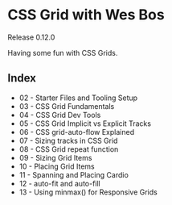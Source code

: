 # CSS Grid with Wes Bos
Release 0.12.0

Having some fun with CSS Grids.

## Index
- 02 - Starter Files and Tooling Setup
- 03 - CSS Grid Fundamentals
- 04 - CSS Grid Dev Tools
- 05 - CSS Grid Implicit vs Explicit Tracks
- 06 - CSS grid-auto-flow Explained
- 07 - Sizing tracks in CSS Grid
- 08 - CSS Grid repeat function
- 09 - Sizing Grid Items
- 10 - Placing Grid Items
- 11 - Spanning and Placing Cardio
- 12 - auto-fit and auto-fill
- 13 - Using minmax() for Responsive Grids
